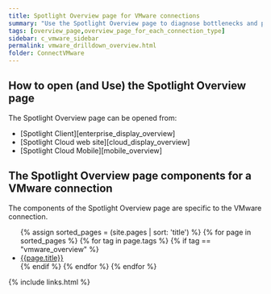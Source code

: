 ```yaml
---
title: Spotlight Overview page for VMware connections
summary: "Use the Spotlight Overview page to diagnose bottlenecks and problem areas on a single VMware connection."
tags: [overview_page,overview_page_for_each_connection_type]
sidebar: c_vmware_sidebar
permalink: vmware_drilldown_overview.html
folder: ConnectVMware
---
```



## How to open (and Use) the Spotlight Overview page
The Spotlight Overview page can be opened from:
* [Spotlight Client][enterprise_display_overview]
* [Spotlight Cloud web site][cloud_display_overview]
* [Spotlight Cloud Mobile][mobile_overview]

## The Spotlight Overview page components for a VMware connection
The components of the Spotlight Overview page are specific to the VMware connection.

<ul>
{% assign sorted_pages = (site.pages | sort: 'title') %}
{% for page in sorted_pages %}
{% for tag in page.tags %}
{% if tag == "vmware_overview" %}
<li><a href="{{ page.url | remove_first:'/' }}">{{page.title}}</a></li>
{% endif %}
{% endfor %}
{% endfor %}
</ul>




{% include links.html %}
